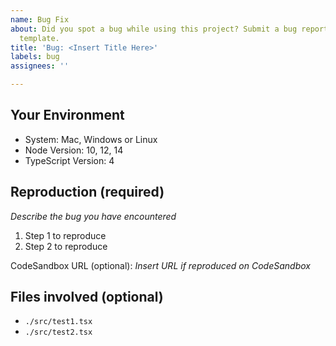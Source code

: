 ```yaml
---
name: Bug Fix
about: Did you spot a bug while using this project? Submit a bug report with this
  template.
title: 'Bug: <Insert Title Here>'
labels: bug
assignees: ''

---
```


## Your Environment

* System: Mac, Windows or Linux
* Node Version: 10, 12, 14
* TypeScript Version: 4

## Reproduction (required)

_Describe the bug you have encountered_

1. Step 1 to reproduce
1. Step 2 to reproduce

CodeSandbox URL (optional): _Insert URL if reproduced on CodeSandbox_

## Files involved (optional)

- `./src/test1.tsx`
- `./src/test2.tsx`
